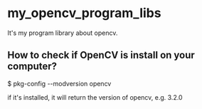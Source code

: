 # my_opencv_program_libs

It's my program library about opencv.

## How to check if OpenCV is install on your computer?

$ pkg-config --modversion opencv

if it's installed, it will return the version of opencv, e.g. 3.2.0
